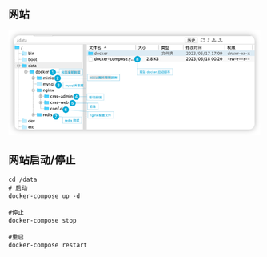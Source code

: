 ## 网站

![img_1.png](img_1.png)


## 网站启动/停止
```shell
cd /data
# 启动
docker-compose up -d

#停止
docker-compose stop

#重启
docker-compose restart

```